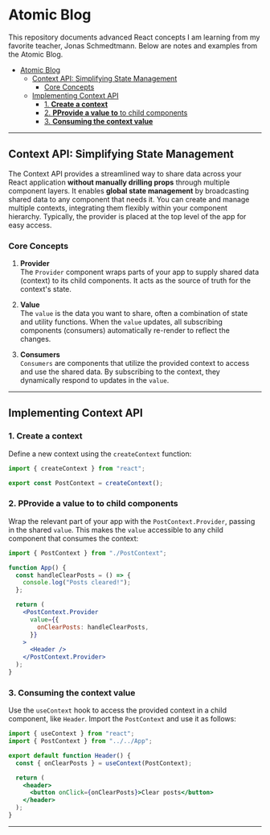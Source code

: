 <!-- @format -->

# Atomic Blog

This repository documents advanced React concepts I am learning from my favorite teacher, Jonas Schmedtmann. Below are notes and examples from the Atomic Blog.

- [Atomic Blog](#atomic-blog)
  - [Context API: Simplifying State Management](#context-api-simplifying-state-management)
    - [Core Concepts](#core-concepts)
  - [Implementing Context API](#implementing-context-api)
    - [1. **Create a context**](#1-create-a-context)
    - [2. **PProvide a value to** to child components](#2-pprovide-a-value-to-to-child-components)
    - [3. **Consuming the context value**](#3-consuming-the-context-value)

---

## Context API: Simplifying State Management

The Context API provides a streamlined way to share data across your React application **without manually drilling props** through multiple component layers. It enables **global state management** by broadcasting shared data to any component that needs it. You can create and manage multiple contexts, integrating them flexibly within your component hierarchy. Typically, the provider is placed at the top level of the app for easy access.

### Core Concepts

1. **Provider**  
   The `Provider` component wraps parts of your app to supply shared data (context) to its child components. It acts as the source of truth for the context's state.

2. **Value**  
   The `value` is the data you want to share, often a combination of state and utility functions. When the `value` updates, all subscribing components (consumers) automatically re-render to reflect the changes.

3. **Consumers**  
   `Consumers` are components that utilize the provided context to access and use the shared data. By subscribing to the context, they dynamically respond to updates in the `value`.

---

## Implementing Context API

### 1. **Create a context**

Define a new context using the `createContext` function:

```jsx
import { createContext } from "react";

export const PostContext = createContext();
```

### 2. **PProvide a value to** to child components

Wrap the relevant part of your app with the `PostContext.Provider`, passing in the shared `value`. This makes the `value` accessible to any child component that consumes the context:

```jsx
import { PostContext } from "./PostContext";

function App() {
  const handleClearPosts = () => {
    console.log("Posts cleared!");
  };

  return (
    <PostContext.Provider
      value={{
        onClearPosts: handleClearPosts,
      }}
    >
      <Header />
    </PostContext.Provider>
  );
}
```

### 3. **Consuming the context value**

Use the `useContext` hook to access the provided context in a child component, like `Header`. Import the `PostContext` and use it as follows:

```jsx
import { useContext } from "react";
import { PostContext } from "../../App";

export default function Header() {
  const { onClearPosts } = useContext(PostContext);

  return (
    <header>
      <button onClick={onClearPosts}>Clear posts</button>
    </header>
  );
}
```

---
